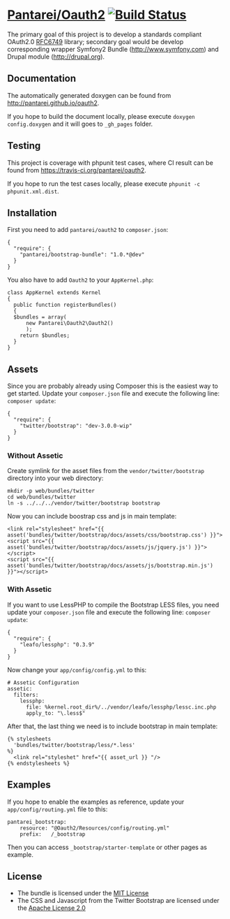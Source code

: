 # [Pantarei/Oauth2](https://github.com/pantarei/oauth2) [![Build Status](https://travis-ci.org/pantarei/oauth2.png?branch=1.0)](https://travis-ci.org/pantarei/oauth2)

The primary goal of this project is to develop a standards compliant OAuth2.0 [RFC6749](http://tools.ietf.org/html/rfc6749) library; secondary goal would be develop corresponding wrapper Symfony2 Bundle (http://www.symfony.com) and Drupal module (http://drupal.org).

## Documentation

The automatically generated doxygen can be found from http://pantarei.github.io/oauth2.

If you hope to build the document locally, please execute `doxygen config.doxygen` and it will goes to `_gh_pages` folder.

## Testing

This project is coverage with phpunit test cases, where CI result can be found from https://travis-ci.org/pantarei/oauth2.

If you hope to run the test cases locally, please execute `phpunit -c phpunit.xml.dist`.

## Installation

First you need to add `pantarei/oauth2` to `composer.json`:

    {
      "require": {
        "pantarei/bootstrap-bundle": "1.0.*@dev"
      }
    }

You also have to add `Oauth2` to your `AppKernel.php`:

    class AppKernel extends Kernel
    {
      public function registerBundles()
      {
      $bundles = array(
          new Pantarei\Oauth2\Oauth2()
          );
        return $bundles;
      }
    }

## Assets

Since you are probably already using Composer this is the easiest way to get started. Update your `composer.json` file and execute the following line: `composer update`:

    {
      "require": {
        "twitter/bootstrap": "dev-3.0.0-wip"
      }
    }

### Without Assetic

Create symlink for the asset files from the `vendor/twitter/bootstrap` directory into your web directory:

    mkdir -p web/bundles/twitter
    cd web/bundles/twitter
    ln -s ../../../vendor/twitter/bootstrap bootstrap

Now you can include boostrap css and js in main template:

    <link rel="stylesheet" href="{{ asset('bundles/twitter/bootstrap/docs/assets/css/bootstrap.css') }}">
    <script src="{{ asset('bundles/twitter/bootstrap/docs/assets/js/jquery.js') }}"></script>
    <script src="{{ asset('bundles/twitter/bootstrap/docs/assets/js/bootstrap.min.js') }}"></script>

### With Assetic

If you want to use LessPHP to compile the Bootstrap LESS files, you need update your `composer.json` file and execute the following line: `composer update`:

    {
      "require": {
        "leafo/lessphp": "0.3.9"
      }
    }

Now change your `app/config/config.yml` to this:

    # Assetic Configuration
    assetic:
      filters:
        lessphp:
          file: %kernel.root_dir%/../vendor/leafo/lessphp/lessc.inc.php
          apply_to: "\.less$"

After that, the last thing we need is to include bootstrap in main template:

    {% stylesheets
      'bundles/twitter/bootstrap/less/*.less'
    %}
      <link rel="styleshet" href="{{ asset_url }} "/>
    {% endstylesheets %}

## Examples

If you hope to enable the examples as reference, update your `app/config/routing.yml` file to this:

    pantarei_bootstrap:
        resource: "@Oauth2/Resources/config/routing.yml"
        prefix:   /_bootstrap

Then you can access `_bootstrap/starter-template` or other pages as example.

## License

- The bundle is licensed under the [MIT License](http://opensource.org/licenses/MIT)
- The CSS and Javascript from the Twitter Bootstrap are licensed under the [Apache License 2.0](http://www.apache.org/licenses/LICENSE-2.0)
